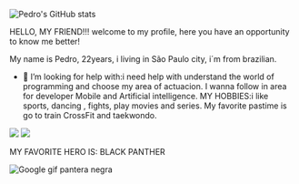 ![Pedro's GitHub stats](https://github-readme-stats.vercel.app/api?username=Sanped07&show_icons=true&bg_color=00000000)


HELLO, MY FRIEND!!!
welcome to my profile, here you have an opportunity to know me better!


My name is Pedro, 22years, i living in São Paulo city, i´m from brazilian.

- 🤔 I’m looking for help with:i need help with understand the world of programming and choose my area of actuacion. I wanna follow in area for developer Mobile and Artificial intelligence.
   MY HOBBIES:i like sports, dancing , fights, play movies and series. My favorite pastime is go to train CrossFit and taekwondo.

[<img src = "https://img.shields.io/badge/instagram-%23E4405F.svg?&style=for-the-badge&logo=instagram&logoColor=white">](https://www.instagram.com/P.edro_tkd/) [<img src = "https://img.shields.io/badge/facebook-%231877F2.svg?&style=for-the-badge&logo=facebook&logoColor=white">](https://www.facebook.com/Pedro.Amaral.503)


MY FAVORITE HERO IS: BLACK PANTHER


![Google gif pantera negra](https://media.tenor.com/f-I2AQ7iIaoAAAAd/black-panther.gif)


